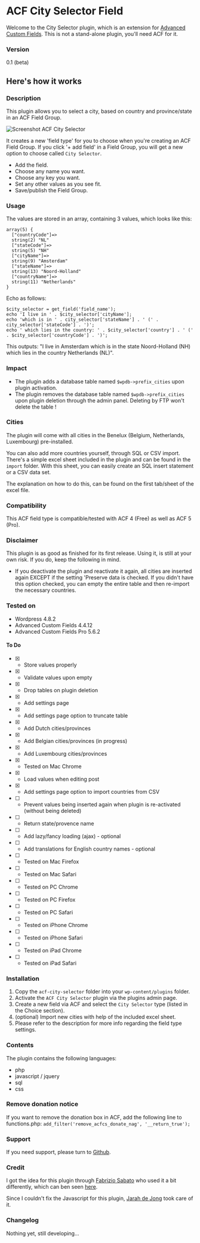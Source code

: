# ACF City Selector Field

Welcome to the City Selector plugin, which is an extension for [Advanced Custom Fields](http://www.advancedcustomfields.com). This is not a stand-alone plugin, you'll need ACF for it.

### Version

0.1 (beta)

## Here's how it works

### Description

This plugin allows you to select a city, based on country and province/state in an ACF Field Group.

![Screenshot ACF City Selector](http://beee4life.github.com/beee4life.github.io/images/screenshot-acf-city-selector.png)

It creates a new 'field type' for you to choose when you're creating an ACF Field Group. If you click '+ add field' in a Field Group, you will get a new option to choose called `City Selector`.

* Add the field.
* Choose any name you want.
* Choose any key you want.
* Set any other values as you see fit.
* Save/publish the Field Group.

### Usage

The values are stored in an array, containing 3 values, which looks like this:

    array(5) {
      ["countryCode"]=>
      string(2) "NL"
      ["stateCode"]=>
      string(5) "NH"
      ["cityName"]=>
      string(9) "Amsterdam"
      ["stateName"]=>
      string(13) "Noord-Holland"
      ["countryName"]=>
      string(11) "Netherlands"
    }

Echo as follows:

    $city_selector = get_field('field_name');
    echo 'I live in ' . $city_selector['cityName'];
    echo 'which is in ' . city_selector['stateName'] . ' (' . city_selector['stateCode'] . ')'; 
    echo ' which lies in the country: ' . $city_selector['country'] . ' (' . $city_selector['countryCode'] . ')';

This outputs: "I live in Amsterdam which is in the state Noord-Holland (NH) which lies in the country Netherlands (NL)".

### Impact

* The plugin adds a database table named `$wpdb->prefix_cities` upon plugin activation.
* The plugin removes the database table named `$wpdb->prefix_cities` upon plugin deletion through the admin panel. Deleting by FTP won't delete the table !

### Cities

The plugin will come with all cities in the Benelux (Belgium, Netherlands, Luxembourg) pre-installed.

You can also add more countries yourself, through SQL or CSV import. There's a simple excel sheet included in the plugin and can be found in the `import` folder. With this sheet, you can easily create an SQL insert statement or a CSV data set.

The explanation on how to do this, can be found on the first tab/sheet of the excel file.

### Compatibility

This ACF field type is compatible/tested with ACF 4 (Free) as well as ACF 5 (Pro).

### Disclaimer

This plugin is as good as finished for its first release. Using it, is still at your own risk. If you do, keep the following in mind.

* If you deactivate the plugin and reactivate it again, all cities are inserted again EXCEPT if the setting 'Preserve data is checked. If you didn't have this option checked, you can empty the entire table and then re-import the necessary countries.

### Tested on

* Wordpress 4.8.2
* Advanced Custom Fields 4.4.12
* Advanced Custom Fields Pro 5.6.2

#### To Do
* [X] - Store values properly
* [X] - Validate values upon empty
* [X] - Drop tables on plugin deletion
* [X] - Add settings page
* [X] - Add settings page option to truncate table
* [X] - Add Dutch cities/provinces
* [X] - Add Belgian cities/provinces (in progress)
* [X] - Add Luxembourg cities/provinces
* [X] - Tested on Mac Chrome
* [X] - Load values when editing post
* [X] - Add settings page option to import countries from CSV
* [ ] - Prevent values being inserted again when plugin is re-activated (without being deleted)
* [ ] - Return state/provence name
* [ ] - Add lazy/fancy loading (ajax) - optional
* [ ] - Add translations for English country names - optional
* [ ] - Tested on Mac Firefox
* [ ] - Tested on Mac Safari
* [ ] - Tested on PC Chrome
* [ ] - Tested on PC Firefox
* [ ] - Tested on PC Safari
* [ ] - Tested on iPhone Chrome
* [ ] - Tested on iPhone Safari
* [ ] - Tested on iPad Chrome
* [ ] - Tested on iPad Safari

### Installation

1. Copy the `acf-city-selector` folder into your `wp-content/plugins` folder.
2. Activate the `ACF City Selector` plugin via the plugins admin page.
3. Create a new field via ACF and select the `City Selector` type (listed in the Choice section).
4. (optional) Import new cities with help of the included excel sheet.
5. Please refer to the description for more info regarding the field type settings.

### Contents

The plugin contains the following languages:
* php
* javascript / jquery
* sql
* css

### Remove donation notice

If you want to remove the donation box in ACF, add the following line to functions.php:
`add_filter('remove_acfcs_donate_nag', '__return_true');`

### Support

If you need support, please turn to [Github](https://github.com/Beee4life/acf-city-selector/issues).

### Credit

I got the idea for this plugin through [Fabrizio Sabato](https://github.com/fab01) who used it a bit differently, which can ben seen [here](http://www.deskema.it/en/articles/multi-level-country-state-city-cascading-select-wordpress).

Since I couldn't fix the Javascript for this plugin, [Jarah de Jong](https://github.com/inquota) took care of it.

### Changelog

Nothing yet, still developing...
